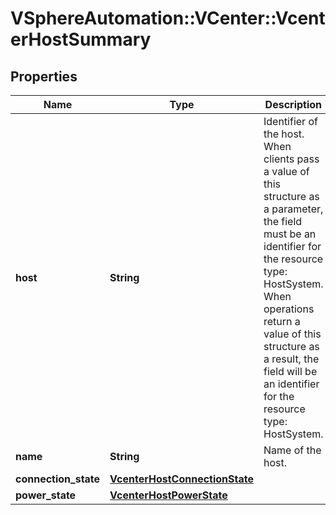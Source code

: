 # VSphereAutomation::VCenter::VcenterHostSummary

## Properties
Name | Type | Description | Notes
------------ | ------------- | ------------- | -------------
**host** | **String** | Identifier of the host. When clients pass a value of this structure as a parameter, the field must be an identifier for the resource type: HostSystem. When operations return a value of this structure as a result, the field will be an identifier for the resource type: HostSystem. | 
**name** | **String** | Name of the host. | 
**connection_state** | [**VcenterHostConnectionState**](VcenterHostConnectionState.md) |  | 
**power_state** | [**VcenterHostPowerState**](VcenterHostPowerState.md) |  | [optional] 


